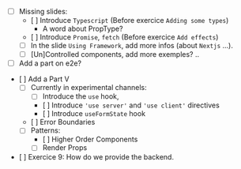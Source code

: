 - [ ] Missing slides:
  - [ ] Introduce `Typescript` (Before exercice `Adding some types`)
    - A word about PropType?
  - [ ] Introduce `Promise`, `fetch` (Before exercice `Add effects`)
  - [ ] In the slide `Using Framework`, add more infos (about `Nextjs` ...).
  - [ ] [Un]Controlled components, add more exemples? ..
- [ ] Add a part on e2e?
- [ ] Add a Part V
  - [ ] Currently in experimental channels:
    - [ ] Introduce the `use` hook,
    - [ ] Introduce `'use server'` and `'use client'` directives
    - [ ] Introduce `useFormState` hook
  - [ ] Error Boundaries
  - [ ] Patterns:
    - [ ] Higher Order Components
    - [ ] Render Props
- [ ] Exercice 9: How do we provide the backend.
